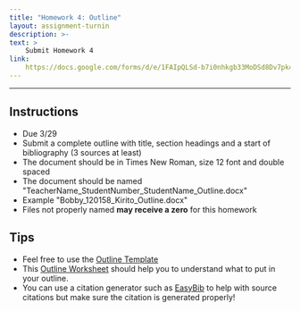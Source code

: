 ```yaml
---
title: "Homework 4: Outline"
layout: assignment-turnin
description: >-
text: >
    Submit Homework 4
link: 
    https://docs.google.com/forms/d/e/1FAIpQLSd-b7i0nhkgb33MoDSd8Dv7pk4ZpQBeyOb9mntdvjCVEeBomg/viewform?usp=sf_link
---
```

---
## Instructions
- Due 3/29
- Submit a complete outline with title, section headings and a start of bibliography (3 sources at least)
- The document should be in Times New Roman, size 12 font and double spaced
- The document should be named "TeacherName_StudentNumber_StudentName_Outline.docx"
- Example "Bobby_120158_Kirito_Outline.docx"
- Files not properly named **may receive a zero** for this homework
## Tips
- Feel free to use the [Outline Template](https://docs.google.com/file/d/1rEhR7PEyIdW_2VfLGqiuLLFSb3SEsrb1/edit?usp=docslist_api&filetype=msword)
- This [Outline Worksheet](https://drive.google.com/file/d/1BjevH6QFadObWLvbwNxpnsL3kS8tkn3J/view?usp=drivesdk) should help you to understand what to put in your outline.
- You can use a citation generator such as [EasyBib](https://www.easybib.com) to help with source citations but make sure the citation is generated properly!